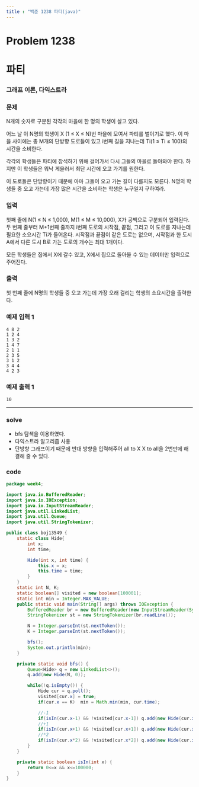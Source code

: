 ```yaml
---
title : "백준 1238 파티(java)"
---
```


# Problem 1238

# 파티

### 그래프 이론, 다익스트라

### 문제

N개의 숫자로 구분된 각각의 마을에 한 명의 학생이 살고 있다.

어느 날 이 N명의 학생이 X (1 ≤ X ≤ N)번 마을에 모여서 파티를 벌이기로 했다. 이 마을 사이에는 총 M개의 단방향 도로들이 있고 i번째 길을 지나는데 Ti(1 ≤ Ti ≤ 100)의 시간을 소비한다.

각각의 학생들은 파티에 참석하기 위해 걸어가서 다시 그들의 마을로 돌아와야 한다. 하지만 이 학생들은 워낙 게을러서 최단 시간에 오고 가기를 원한다.

이 도로들은 단방향이기 때문에 아마 그들이 오고 가는 길이 다를지도 모른다. N명의 학생들 중 오고 가는데 가장 많은 시간을 소비하는 학생은 누구일지 구하여라.

### 입력

첫째 줄에 N(1 ≤ N ≤ 1,000), M(1 ≤ M ≤ 10,000), X가 공백으로 구분되어 입력된다. 두 번째 줄부터 M+1번째 줄까지 i번째 도로의 시작점, 끝점, 그리고 이 도로를 지나는데 필요한 소요시간 Ti가 들어온다. 시작점과 끝점이 같은 도로는 없으며, 시작점과 한 도시 A에서 다른 도시 B로 가는 도로의 개수는 최대 1개이다.

모든 학생들은 집에서 X에 갈수 있고, X에서 집으로 돌아올 수 있는 데이터만 입력으로 주어진다.

### 출력

첫 번째 줄에 N명의 학생들 중 오고 가는데 가장 오래 걸리는 학생의 소요시간을 출력한다.

### 예제 입력 1

```
4 8 2
1 2 4
1 3 2
1 4 7
2 1 1
2 3 5
3 1 2
3 4 4
4 2 3
```

### 예제 출력 1

```
10
```

---

### solve

- bfs 탐색을 이용하였다.
- 다익스트라 알고리즘 사용
- 단방향 그래프이기 때문에 반대 방향을 입력해주어 all to X X to all을 2번만에 해결해 줄 수 있다.

### code

```java
package week4;

import java.io.BufferedReader;
import java.io.IOException;
import java.io.InputStreamReader;
import java.util.LinkedList;
import java.util.Queue;
import java.util.StringTokenizer;

public class boj13549 {
    static class Hide{
        int x;
        int time;

        Hide(int x, int time) {
            this.x = x;
            this.time = time;
        }
    }
    static int N, K;
    static boolean[] visited = new boolean[100001];
    static int min = Integer.MAX_VALUE;
    public static void main(String[] args) throws IOException {
        BufferedReader br = new BufferedReader(new InputStreamReader(System.in));
        StringTokenizer st = new StringTokenizer(br.readLine());

        N = Integer.parseInt(st.nextToken());
        K = Integer.parseInt(st.nextToken());

        bfs();
        System.out.println(min);
    }

    private static void bfs() {
        Queue<Hide> q = new LinkedList<>();
        q.add(new Hide(N, 0));

        while(!q.isEmpty()) {
            Hide cur = q.poll();
            visited[cur.x] = true;
            if(cur.x == K)  min = Math.min(min, cur.time);

            //-1
            if(isIn(cur.x-1) && !visited[cur.x-1]) q.add(new Hide(cur.x-1, cur.time+1));
            //+1
            if(isIn(cur.x+1) && !visited[cur.x+1]) q.add(new Hide(cur.x+1, cur.time+1));
            //*2
            if(isIn(cur.x*2) && !visited[cur.x*2]) q.add(new Hide(cur.x*2, cur.time));
        }
    }

    private static boolean isIn(int x) {
        return 0<=x && x<=100000;
    }
}

```